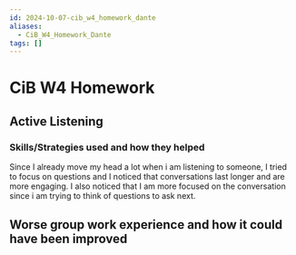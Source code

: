 ```yaml
---
id: 2024-10-07-cib_w4_homework_dante
aliases:
  - CiB_W4_Homework_Dante
tags: []
---
```


# CiB W4 Homework

## Active Listening

### Skills/Strategies used and how they helped

Since I already move my head a lot when i am listening to someone, I tried to focus on questions and I noticed that conversations last longer and are more engaging. I also noticed that I am more focused on the conversation since i am trying to think of questions to ask next.

## Worse group work experience and how it could have been improved
